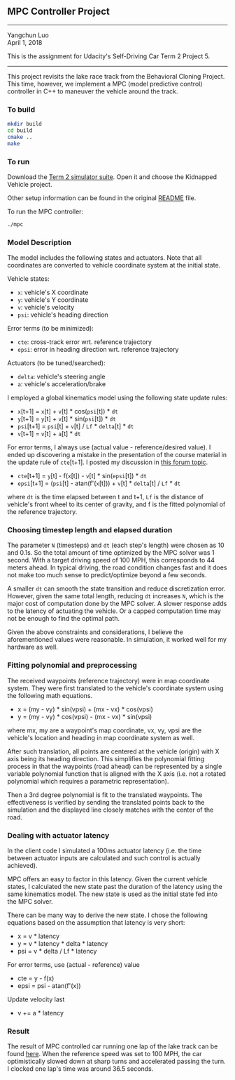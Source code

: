 ## MPC Controller Project
---
Yangchun Luo<br>
April 1, 2018

This is the assignment for Udacity's Self-Driving Car Term 2 Project 5.

---
This project revisits the lake race track from the Behavioral Cloning Project. This time, however, we implement a MPC (model predictive control) controller in C++ to maneuver the vehicle around the track.

### To build

```bash
mkdir build
cd build
cmake ..
make
```

### To run

Download the [Term 2 simulator suite](https://github.com/udacity/self-driving-car-sim/releases). Open it and choose the Kidnapped Vehicle project.

Other setup information can be found in the original [README](README-orig.md) file.

To run the MPC controller:

```bash
./mpc
```

### Model Description

The model includes the following states and actuators. Note that all coordinates are converted to vehicle coordinate system at the initial state.

Vehicle states:

- `x`: vehicle's X coordinate
- `y`: vehicle's Y coordinate
- `v`: vehicle's velocity
- `psi`: vehicle's heading direction

Error terms (to be minimized):

- `cte`: cross-track error wrt. reference trajectory
- `epsi`: error in heading direction wrt. reference trajectory

Actuators (to be tuned/searched):

- `delta`: vehicle's steering angle
- `a`: vehicle's acceleration/brake

I employed a global kinematics model using the following state update rules:

- `x`[t+1] = `x`[t] + `v`[t] * cos(`psi`[t]) * `dt`
- `y`[t+1] = `y`[t] + `v`[t] * sin(`psi`[t]) * `dt`
- `psi`[t+1] = `psi`[t] + `v`[t] / `Lf` * `delta`[t] * `dt`
- `v`[t+1] = `v`[t] + `a`[t] * `dt`

For error terms, I always use (actual value - reference/desired value). I ended up discovering a mistake in the presentation of the course material in the update rule of `cte`[t+1]. I posted my discussion in [this forum topic](https://discussions.udacity.com/t/cte-update-wrt-epsi-might-be-a-mistake-in-course-material/651736).

- `cte`[t+1]  = `y`[t] - f(`x`[t]) - `v`[t] * sin(`epsi`[t]) * `dt`
- `epsi`[t+1] = (`psi`[t] - atan(f'(`x`[t])) + `v`[t] * `delta`[t] / `Lf` * `dt`
      
where `dt` is the time elapsed between t and t+1, `Lf` is the distance of vehicle's front wheel to its center of gravity, and f is the fitted polynomial of the reference trajectory.

### Choosing timestep length and elapsed duration

The parameter `N` (timesteps) and `dt` (each step's length) were chosen as 10 and 0.1s. So the total amount of time optimized by the MPC solver was 1 second. With a target driving speed of 100 MPH, this corresponds to 44 meters ahead. In typical driving, the road condition changes fast and it does not make too much sense to predict/optimize beyond a few seconds.

A smaller `dt` can smooth the state transition and reduce discretization error. However, given the same total length, reducing `dt` increases `N`, which is the major cost of computation done by the MPC solver. A slower response adds to the latency of actuating the vehicle. Or a capped computation time may not be enough to find the optimal path.

Given the above constraints and considerations, I believe the aforementioned values were reasonable. In simulation, it worked well for my hardware as well. 

### Fitting polynomial and preprocessing

The received waypoints (reference trajectory) were in map coordinate system. They were first translated to the vehicle's coordinate system using the following math equations.

- x = (my - vy) * sin(vpsi) + (mx - vx) * cos(vpsi)
- y = (my - vy) * cos(vpsi) - (mx - vx) * sin(vpsi)

where mx, my are a waypoint's map coordinate, vx, vy, vpsi are the vehicle's location and heading in map coordinate system as well.

After such translation, all points are centered at the vehicle (origin) with X axis being its heading direction. This simplifies the polynomial fitting process in that the waypoints (road ahead) can be represented by a single variable polynomial function that is aligned with the X axis (i.e. not a rotated polynomial which requires a parametric representation).

Then a 3rd degree polynomial is fit to the translated waypoints. The effectiveness is verified by sending the translated points back to the simulation and the displayed line closely matches with the center of the road.

### Dealing with actuator latency

In the client code I simulated a 100ms actuator latency (i.e. the time between actuator inputs are calculated and such control is actually achieved).

MPC offers an easy to factor in this latency. Given the current vehicle states, I calculated the new state past the duration of the latency using the same kinematics model. The new state is used as the initial state fed into the MPC solver.

There can be many way to derive the new state. I chose the following equations based on the assumption that latency is very short:

- x = v * latency
- y = v * latency * delta * latency
- psi = v * delta / Lf * latency

For error terms, use (actual - reference) value

- cte = y - f(x)
- epsi = psi - atan(f'(x))

Update velocity last

- v += a * latency

### Result

The result of MPC controlled car running one lap of the lake track can be found [here](result.mp4). When the reference speed was set to 100 MPH, the car optimistically slowed down at sharp turns and accelerated passing the turn. I clocked one lap's time was around 36.5 seconds.
